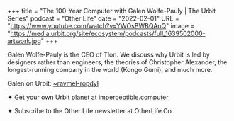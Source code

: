 +++
title = "The 100-Year Computer with Galen Wolfe-Pauly | The Urbit Series"
podcast = "Other Life"
date = "2022-02-01"
URL = "https://www.youtube.com/watch?v=YWOsBWBQAnQ"
image = "https://media.urbit.org/site/ecosystem/podcasts/full_1639502000-artwork.jpg"
+++

Galen Wolfe-Pauly is the CEO of Tlon. We discuss why Urbit is led by designers rather than engineers, the theories of Christopher Alexander, the longest-running company in the world (Kongo Gumi), and much more.

Galen on Urbit: [~ravmel-ropdyl](/ids/~ravmel-ropdyl)

✦ Get your own Urbit planet at [imperceptible.computer](https://imperceptible.computer)

✦ Subscribe to the Other Life newsletter at OtherLife.Co